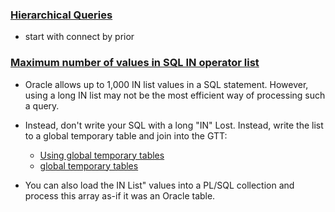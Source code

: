 ### [Hierarchical Queries](https://docs.oracle.com/cd/B19306_01/server.102/b14200/queries003.htm)
* start with connect by prior

### [Maximum number of values in SQL IN operator list](http://www.dba-oracle.com/t_maximum_number_of_sql_in_list_values.htm)
* Oracle allows up to 1,000 IN list values in a SQL statement.  However, using a long IN list may not be the most efficient way of processing such a query.
* Instead, don't write your SQL with a long "IN" Lost. Instead, write the list to a global temporary table and join into the GTT:
    * [Using global temporary tables](http://www.dba-oracle.com/t_sql_rewrite_temporary_tables.htm)
    * [global temporary tables](http://www.dba-oracle.com/t_global_temporary_tables.htm)

* You can also load the IN List" values into a PL/SQL collection and process this array as-if it was an Oracle table.
